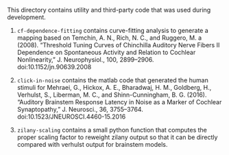 This directory contains utility and third-party code that was used during development.
  
  1.  `cf-dependence-fitting` contains curve-fitting analysis to generate a mapping based on
  Temchin, A. N., Rich, N. C., and Ruggero, M. a (2008). “Threshold Tuning Curves of Chinchilla Auditory Nerve 
  Fibers II Dependence on Spontaneous Activity and Relation to Cochlear Nonlinearity,” 
  J. Neurophysiol., 100, 2899–2906. doi:10.1152/jn.90639.2008
  
  2.  `click-in-noise` contains the matlab code that generated the human stimuli for
  Mehraei, G., Hickox, A. E., Bharadwaj, H. M., Goldberg, H., Verhulst, S., Liberman, M. C., and 
  Shinn-Cunningham, B. G. (2016). “Auditory Brainstem Response Latency in Noise as a Marker of Cochlear 
  Synaptopathy,” J. Neurosci., 36, 3755–3764. doi:10.1523/JNEUROSCI.4460-15.2016
  
  3.  `zilany-scaling` contains a small python function that computes the proper scaling factor to reweight zilany output
  so that it can be directly compared with verhulst output for brainstem models.  